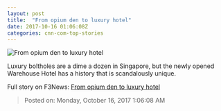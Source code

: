 ```yaml
---
layout: post
title:  "From opium den to luxury hotel"
date: 2017-10-16 01:06:08Z
categories: cnn-com-top-stories
---
```


![From opium den to luxury hotel](http://cdn.cnn.com/cnnnext/dam/assets/170927095641-warehouse-hotel-singapore1-super-tease.jpg)

Luxury boltholes are a dime a dozen in Singapore, but the newly opened Warehouse Hotel has a history that is scandalously unique.


Full story on F3News: [From opium den to luxury hotel](http://www.f3nws.com/n/uWv4XF)

> Posted on: Monday, October 16, 2017 1:06:08 AM
